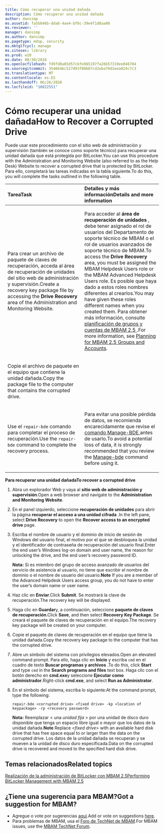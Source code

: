 ```yaml
---
title: Cómo recuperar una unidad dañada
description: Cómo recuperar una unidad dañada
author: dansimp
ms.assetid: fa5b846b-dda6-4ae4-bf6c-39e4f1d8aa00
ms.reviewer: ''
manager: dansimp
ms.author: dansimp
ms.pagetype: mdop, security
ms.mktglfcycl: manage
ms.sitesec: library
ms.prod: w10
ms.date: 08/30/2016
ms.openlocfilehash: fd9fd8a65d57cbfe965197fa26b57319ee046784
ms.sourcegitcommit: 354664bc527d93f80687cd2eba70d1eea024c7c3
ms.translationtype: MT
ms.contentlocale: es-ES
ms.lasthandoff: 06/26/2020
ms.locfileid: "10822551"
---
```

# <span data-ttu-id="e5c6b-103">Cómo recuperar una unidad dañada</span><span class="sxs-lookup"><span data-stu-id="e5c6b-103">How to Recover a Corrupted Drive</span></span>


<span data-ttu-id="e5c6b-104">Puede usar este procedimiento con el sitio web de administración y supervisión (también se conoce como soporte técnico) para recuperar una unidad dañada que está protegida por BitLocker.</span><span class="sxs-lookup"><span data-stu-id="e5c6b-104">You can use this procedure with the Administration and Monitoring Website (also referred to as the Help Desk) Website to recover a corrupted drive that is protected by BitLocker.</span></span> <span data-ttu-id="e5c6b-105">Para ello, completará las tareas indicadas en la tabla siguiente.</span><span class="sxs-lookup"><span data-stu-id="e5c6b-105">To do this, you will complete the tasks outlined in the following table.</span></span>

<table>
<colgroup>
<col width="50%" />
<col width="50%" />
</colgroup>
<thead>
<tr class="header">
<th align="left"><span data-ttu-id="e5c6b-106">Tarea</span><span class="sxs-lookup"><span data-stu-id="e5c6b-106">Task</span></span></th>
<th align="left"><span data-ttu-id="e5c6b-107">Detalles y más información</span><span class="sxs-lookup"><span data-stu-id="e5c6b-107">Details and more information</span></span></th>
</tr>
</thead>
<tbody>
<tr class="odd">
<td align="left"><p><span data-ttu-id="e5c6b-108">Para crear un archivo de paquete de claves de recuperación, acceda al <strong> </strong> área de recuperación de unidades del sitio web de administración y supervisión.</span><span class="sxs-lookup"><span data-stu-id="e5c6b-108">Create a recovery key package file by accessing the <strong>Drive Recovery</strong> area of the Administration and Monitoring Website.</span></span></p></td>
<td align="left"><p><span data-ttu-id="e5c6b-109">Para acceder al <strong> área de recuperación de unidades </strong> , debe tener asignado el rol de usuarios del Departamento de soporte técnico de MBAM o el rol de usuarios avanzados de soporte técnico de MBAM.</span><span class="sxs-lookup"><span data-stu-id="e5c6b-109">To access the <strong>Drive Recovery</strong> area, you must be assigned the MBAM Helpdesk Users role or the MBAM Advanced Helpdesk Users role.</span></span> <span data-ttu-id="e5c6b-110">Es posible que haya dado a estos roles nombres diferentes al crearlos.</span><span class="sxs-lookup"><span data-stu-id="e5c6b-110">You may have given these roles different names when you created them.</span></span> <span data-ttu-id="e5c6b-111">Para obtener más información, consulte <a href="planning-for-mbam-25-groups-and-accounts.md#bkmk-helpdesk-roles" data-raw-source="[Planning for MBAM 2.5 Groups and Accounts](planning-for-mbam-25-groups-and-accounts.md#bkmk-helpdesk-roles)"> planificación de grupos y cuentas de MBAM 2,5 </a> .</span><span class="sxs-lookup"><span data-stu-id="e5c6b-111">For more information, see <a href="planning-for-mbam-25-groups-and-accounts.md#bkmk-helpdesk-roles" data-raw-source="[Planning for MBAM 2.5 Groups and Accounts](planning-for-mbam-25-groups-and-accounts.md#bkmk-helpdesk-roles)">Planning for MBAM 2.5 Groups and Accounts</a>.</span></span></p></td>
</tr>
<tr class="even">
<td align="left"><p><span data-ttu-id="e5c6b-112">Copie el archivo de paquete en el equipo que contiene la unidad dañada.</span><span class="sxs-lookup"><span data-stu-id="e5c6b-112">Copy the package file to the computer that contains the corrupted drive.</span></span></p></td>
<td align="left"><p></p></td>
</tr>
<tr class="odd">
<td align="left"><p><span data-ttu-id="e5c6b-113">Use el <code>repair-bde</code> comando para completar el proceso de recuperación.</span><span class="sxs-lookup"><span data-stu-id="e5c6b-113">Use the <code>repair-bde</code> command to complete the recovery process.</span></span></p></td>
<td align="left"><p><span data-ttu-id="e5c6b-114">Para evitar una posible pérdida de datos, se recomienda encarecidamente que revise el <a href="https://go.microsoft.com/fwlink/?LinkId=393567" data-raw-source="[Manage-bde](https://go.microsoft.com/fwlink/?LinkId=393567)"> comando Manage-BDE </a> antes de usarlo.</span><span class="sxs-lookup"><span data-stu-id="e5c6b-114">To avoid a potential loss of data, it is strongly recommended that you review the <a href="https://go.microsoft.com/fwlink/?LinkId=393567" data-raw-source="[Manage-bde](https://go.microsoft.com/fwlink/?LinkId=393567)">Manage-bde</a> command before using it.</span></span></p></td>
</tr>
</tbody>
</table>

 

**<span data-ttu-id="e5c6b-115">Para recuperar una unidad dañada</span><span class="sxs-lookup"><span data-stu-id="e5c6b-115">To recover a corrupted drive</span></span>**

1.  <span data-ttu-id="e5c6b-116">Abra un explorador Web y vaya al **sitio web de administración y supervisión**.</span><span class="sxs-lookup"><span data-stu-id="e5c6b-116">Open a web browser and navigate to the **Administration and Monitoring Website**.</span></span>

2.  <span data-ttu-id="e5c6b-117">En el panel izquierdo, seleccione **recuperación de unidades** para abrir la página **recuperar el acceso a una unidad cifrada** .</span><span class="sxs-lookup"><span data-stu-id="e5c6b-117">In the left pane, select **Drive Recovery** to open the **Recover access to an encrypted drive** page.</span></span>

3.  <span data-ttu-id="e5c6b-118">Escriba el nombre de usuario y el dominio de inicio de sesión de Windows del usuario final, el motivo por el que se desbloquea la unidad y el identificador de contraseña de recuperación del usuario final.</span><span class="sxs-lookup"><span data-stu-id="e5c6b-118">Enter the end user’s Windows log-on domain and user name, the reason for unlocking the drive, and the end user’s recovery password ID.</span></span>

    <span data-ttu-id="e5c6b-119">**Nota:**  Si es miembro del grupo de acceso avanzado de usuarios del servicio de asistencia al usuario, no tiene que escribir el nombre de dominio o el nombre de usuario del usuario.</span><span class="sxs-lookup"><span data-stu-id="e5c6b-119">**Note** If you are a member of the Advanced Helpdesk Users access group, you do not have to enter the user’s domain name or user name.</span></span>

     

4.  <span data-ttu-id="e5c6b-120">Haz clic en **Enviar**.</span><span class="sxs-lookup"><span data-stu-id="e5c6b-120">Click **Submit**.</span></span> <span data-ttu-id="e5c6b-121">Se mostrará la clave de recuperación.</span><span class="sxs-lookup"><span data-stu-id="e5c6b-121">The recovery key will be displayed.</span></span>

5.  <span data-ttu-id="e5c6b-122">Haga clic en **Guardar**y, a continuación, seleccione **paquete de claves de recuperación**.</span><span class="sxs-lookup"><span data-stu-id="e5c6b-122">Click **Save**, and then select **Recovery Key Package**.</span></span> <span data-ttu-id="e5c6b-123">Se creará el paquete de claves de recuperación en el equipo.</span><span class="sxs-lookup"><span data-stu-id="e5c6b-123">The recovery key package will be created on your computer.</span></span>

6.  <span data-ttu-id="e5c6b-124">Copie el paquete de claves de recuperación en el equipo que tiene la unidad dañada.</span><span class="sxs-lookup"><span data-stu-id="e5c6b-124">Copy the recovery key package to the computer that has the corrupted drive.</span></span>

7.  <span data-ttu-id="e5c6b-125">Abre un símbolo del sistema con privilegios elevados.</span><span class="sxs-lookup"><span data-stu-id="e5c6b-125">Open an elevated command prompt.</span></span> <span data-ttu-id="e5c6b-126">Para ello, haga clic en **Inicio** y escriba `cmd` en el cuadro de texto **Buscar programas y archivos** .</span><span class="sxs-lookup"><span data-stu-id="e5c6b-126">To do this, click **Start** and type `cmd` in the **Search programs and files** text box.</span></span> <span data-ttu-id="e5c6b-127">Haga clic con el botón derecho en **cmd.exe**y seleccione **Ejecutar como administrador**.</span><span class="sxs-lookup"><span data-stu-id="e5c6b-127">Right-click **cmd.exe**, and select **Run as Administrator**.</span></span>

8.  <span data-ttu-id="e5c6b-128">En el símbolo del sistema, escriba lo siguiente:</span><span class="sxs-lookup"><span data-stu-id="e5c6b-128">At the command prompt, type the following:</span></span>

    `repair-bde <corrupted drive> <fixed drive> -kp <location of keypackage> -rp <recovery password>`

    <span data-ttu-id="e5c6b-129">**Nota:**  Reemplazar &lt; una *unidad fija* &gt; por una unidad de disco duro disponible que tenga un espacio libre igual o mayor que los datos de la unidad dañada.</span><span class="sxs-lookup"><span data-stu-id="e5c6b-129">**Note** Replace &lt;*fixed drive*&gt; with an available hard disk drive that has free space equal to or larger than the data on the corrupted drive.</span></span> <span data-ttu-id="e5c6b-130">Los datos de la unidad dañada se recuperan y se mueven a la unidad de disco duro especificada.</span><span class="sxs-lookup"><span data-stu-id="e5c6b-130">Data on the corrupted drive is recovered and moved to the specified hard disk drive.</span></span>

     


## <span data-ttu-id="e5c6b-131">Temas relacionados</span><span class="sxs-lookup"><span data-stu-id="e5c6b-131">Related topics</span></span>


[<span data-ttu-id="e5c6b-132">Realización de la administración de BitLocker con MBAM 2.5</span><span class="sxs-lookup"><span data-stu-id="e5c6b-132">Performing BitLocker Management with MBAM 2.5</span></span>](performing-bitlocker-management-with-mbam-25.md)

 
## <span data-ttu-id="e5c6b-133">¿Tiene una sugerencia para MBAM?</span><span class="sxs-lookup"><span data-stu-id="e5c6b-133">Got a suggestion for MBAM?</span></span>
- <span data-ttu-id="e5c6b-134">Agregue o vote por sugerencias [aquí](http://mbam.uservoice.com/forums/268571-microsoft-bitlocker-administration-and-monitoring).</span><span class="sxs-lookup"><span data-stu-id="e5c6b-134">Add or vote on suggestions [here](http://mbam.uservoice.com/forums/268571-microsoft-bitlocker-administration-and-monitoring).</span></span> 
- <span data-ttu-id="e5c6b-135">Para problemas de MBAM, usa el [Foro de TechNet de MBAM](https://social.technet.microsoft.com/Forums/home?forum=mdopmbam).</span><span class="sxs-lookup"><span data-stu-id="e5c6b-135">For MBAM issues, use the [MBAM TechNet Forum](https://social.technet.microsoft.com/Forums/home?forum=mdopmbam).</span></span>
 





